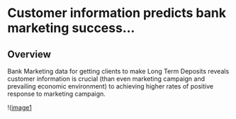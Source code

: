 # Customer information predicts bank marketing success...
## Overview
Bank Marketing data for getting clients to make Long Term Deposits reveals customer information is crucial (than even marketing campaign and prevailing economic environment) to achieving higher rates of positive response to marketing campaign.

!([image1](images/17%20term%20deposit.jpg)

